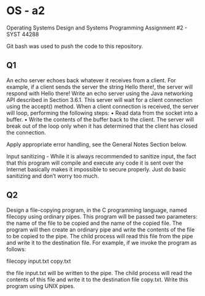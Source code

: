 # OS - a2

Operating Systems Design and Systems Programming
Assignment #2 - SYST 44288

Git bash was used to push the code to this repository.

## Q1
An echo server echoes back whatever it receives from a client. For example, if a client
sends the server the string Hello there!, the server will respond with Hello
there!
Write an echo server using the Java networking API described in Section 3.6.1. This
server will wait for a client connection using the accept() method. When a client
connection is received, the server will loop, performing the following steps:
• Read data from the socket into a buffer.
• Write the contents of the buffer back to the client.
The server will break out of the loop only when it has determined that the client has
closed the connection.

Apply appropriate error handling, see the General Notes Section below.

Input sanitizing - While it is always recommended to sanitize input, the fact that this program will compile 
and execute any code it is sent over the Internet basically makes it impossible to secure properly. Just do 
basic sanitizing and don’t worry too much.

## Q2
Design a file-copying program, in the C programming language, named filecopy using ordinary pipes. This 
program will be passed two parameters: the name of the file to be copied and the name of the copied file. The 
program will then create an ordinary pipe and write the contents of the file to be copied to the pipe. The 
child process will read this file from the pipe and write it to the destination file. For example, if we 
invoke the program as follows:

filecopy input.txt copy.txt

the file input.txt will be written to the pipe. The child process will read the contents of this file and 
write it to the destination file copy.txt. Write this program using UNIX pipes.
